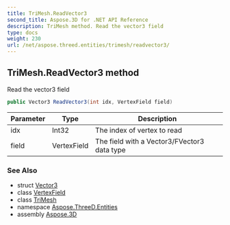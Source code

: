 ```yaml
---
title: TriMesh.ReadVector3
second_title: Aspose.3D for .NET API Reference
description: TriMesh method. Read the vector3 field
type: docs
weight: 230
url: /net/aspose.threed.entities/trimesh/readvector3/
---
```

## TriMesh.ReadVector3 method

Read the vector3 field

```csharp
public Vector3 ReadVector3(int idx, VertexField field)
```

| Parameter | Type | Description |
| --- | --- | --- |
| idx | Int32 | The index of vertex to read |
| field | VertexField | The field with a Vector3/FVector3 data type |

### See Also

* struct [Vector3](../../../aspose.threed.utilities/vector3/)
* class [VertexField](../../../aspose.threed.utilities/vertexfield/)
* class [TriMesh](../)
* namespace [Aspose.ThreeD.Entities](../../../aspose.threed.entities/)
* assembly [Aspose.3D](../../../)


